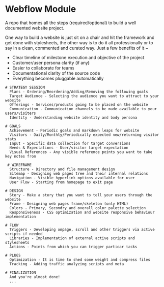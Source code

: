 # Webflow Module
A repo that homes all the steps (required/optional) to build a well documented website project.

One way to build a website is just sit on a chair and hit the framework and get done with stylesheets, the other way is to do it all professionally or to say in a clean, commented and curated way. Just a few benefits of it &minus;
- Clear timeline of milestone execution and objective of the project
- Customer/user persona clarity (if any)
- Easier to collaborate for teams
- Documentational clarity of the source code
- Everything becomes pluggable automatically

```
# STRATEGY SESSION
  Plans - Ordering/Reordering/Adding/Removing the following goals
  Target Audience - Selecting the audience you want to attract to your website
  Offerings - Services/products going to be placed on the website
  Communication - Communication channels to be made available to your users/visiters
  Identity - Understanding website identity and body persona
```
```
# GOALS
  Achievement - Periodic goals and markdown leaps for website
  Visitors - Daily/Monthly/Periodically expected new/returning visitor stats
  Input - Specific data collection for target conversions
  Needs & Expectations - User/visitor target expectation
  Visual References - Any visible reference points you want to take key notes from
```
```
 # WIREFRAME
  Structure - Directory and file management design
  Sitemap - Designing web pages tree and their internal relations
  Navigation - Visible hyperlink options available for user
  User Flow - Starting from homepage to exit page
```
```
# DESIGN
  Story - Make a story that you want to tell your users through the website
  Frame - Designing web pages frame/skeleton (only HTML)
  Colors - Primary, Secondry and overall color palette selection
  Responsiveness - CSS optimization and website responsive behaviour implementation
```
```
# FLOW
  Triggers - Developing onpage, scroll and other triggers via active scripts if needed
  Libraries - Implementation of external active scripts and stylesheets
  Actions - Points from which you can trigger particar tasks
```
```
# PLUGS
  Optimization - It is time to shed some weight and compress files
  Tracking - Adding traffic analyzing scripts and meta
```
```
# FINALIZATION
  And you're almost done!
  ...
```
